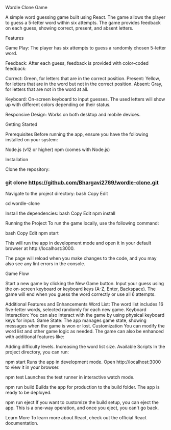 
Wordle Clone Game

A simple word guessing game built using React. The game allows the player to guess a 5-letter word within six attempts. The game provides feedback on each guess, showing correct, present, and absent letters.

Features

Game Play: The player has six attempts to guess a randomly chosen 5-letter word.

Feedback: After each guess, feedback is provided with color-coded feedback:

Correct: Green, for letters that are in the correct position.
Present: Yellow, for letters that are in the word but not in the correct position.
Absent: Gray, for letters that are not in the word at all.

Keyboard: On-screen keyboard to input guesses. The used letters will show up with different colors depending on their status.

Responsive Design: Works on both desktop and mobile devices.

Getting Started

Prerequisites
Before running the app, ensure you have the following installed on your system:

Node.js (v12 or higher)
npm (comes with Node.js)

Installation

Clone the repository:

### git clone https://github.com/Bhargavi2769/wordle-clone.git

Navigate to the project directory:
bash
Copy
Edit

cd wordle-clone

Install the dependencies:
bash
Copy
Edit
npm install

Running the Project
To run the game locally, use the following command:

bash
Copy
Edit
npm start

This will run the app in development mode and open it in your default browser at http://localhost:3000.

The page will reload when you make changes to the code, and you may also see any lint errors in the console.

Game Flow

Start a new game by clicking the New Game button.
Input your guess using the on-screen keyboard or keyboard keys (A-Z, Enter, Backspace).
The game will end when you guess the word correctly or use all 6 attempts.

Additional Features and Enhancements
Word List: The word list includes 16 five-letter words, selected randomly for each new game.
Keyboard Interaction: You can also interact with the game by using physical keyboard keys for input.
Game State: The app manages game state, showing messages when the game is won or lost.
Customization
You can modify the word list and other game logic as needed. The game can also be enhanced with additional features like:

Adding difficulty levels.
Increasing the word list size.
Available Scripts
In the project directory, you can run:

npm start
Runs the app in development mode. Open http://localhost:3000 to view it in your browser.

npm test
Launches the test runner in interactive watch mode.

npm run build
Builds the app for production to the build folder. The app is ready to be deployed.

npm run eject
If you want to customize the build setup, you can eject the app. This is a one-way operation, and once you eject, you can't go back.

Learn More
To learn more about React, check out the official React documentation.

